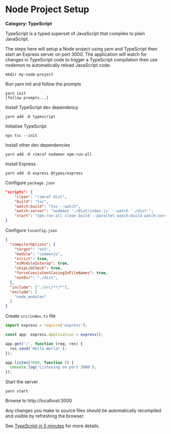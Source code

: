 # Node Project Setup

__Category: TypeScript__

TypeScript is a typed superset of JavaScript that compiles to plain JavaScript.

The steps here will setup a Node project using yarn and TypeScript then start an Express server on port 3000. The application will watch for changes in TypeScript code to trigger a TypeScript compilation then use nodemon to automatically reload JavaScript code.

```
mkdir my-node-project
```

Run yarn init and follow the prompts
```
yarn init
[follow prompts...]
```

Install TypeScript dev dependency
```
yarn add -D typescript
```

Initialise TypeScript
```
npx tsc --init
```

Install other dev dependencies
```
yarn add -D rimraf nodemon npm-run-all
```

Install Express
```
yarn add -D express @types/express
```

Configure `package.json`
```json
"scripts": {
    "clean": "rimraf dist",
    "build": "tsc",
    "watch:build": "tsc --watch",
    "watch:server": "nodemon './dist/index.js' --watch './dist'",
    "start": "npm-run-all clean build --parallel watch:build watch:server --print-label",
}
```

Configure `tsconfig.json`
```json
{
  "compilerOptions": {
    "target": "es5",       
    "module": "commonjs",  
    "strict": true,
    "esModuleInterop": true, 
    "skipLibCheck": true,                     
    "forceConsistentCasingInFileNames": true,
    "outDir": "./dist",    
  },
  "include": ["./src/**/*"],
  "exclude": [
    "node_modules"
  ]
}
```

Create `src/index.ts` file
```javascript
import express = require('express');

const app: express.Application = express();

app.get('/', function (req, res) {
  res.send('Hello World!');
});

app.listen(3000, function () {
  console.log('Listening on port 3000');
});
```

Start the server
```
yarn start
```

Browse to http://localhost:3000

Any changes you make to source files should be automatically recompiled and visible by refreshing the browser.

See [TypeScript in 5 minutes](https://www.typescriptlang.org/docs/handbook/typescript-in-5-minutes.html) for more details.
